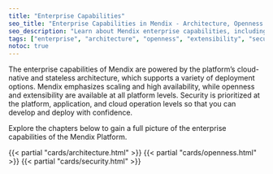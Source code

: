 ```yaml
---
title: "Enterprise Capabilities"
seo_title: "Enterprise Capabilities in Mendix - Architecture, Openness & Extensibility, Security"
seo_description: "Learn about Mendix enterprise capabilities, including the principles of the Mendix architecture, how the platform offers openness & extensibility, & security."
tags: ["enterprise", "architecture", "openness", "extensibility", "security"]
notoc: true
---
```


The enterprise capabilities of Mendix are powered by the platform’s cloud-native and stateless architecture, which supports a variety of deployment options. Mendix emphasizes scaling and high availability, while openness and extensibility are available at all platform levels. Security is prioritized at the platform, application, and cloud operation levels so that you can develop and deploy with confidence.

Explore the chapters below to gain a full picture of the enterprise capabilities of the Mendix Platform.

{{< partial "cards/architecture.html" >}}
{{< partial "cards/openness.html" >}}
{{< partial "cards/security.html" >}}
